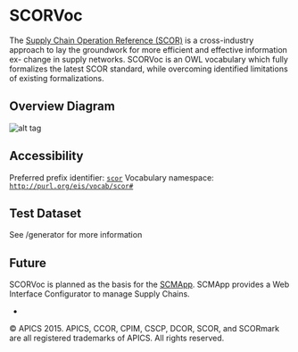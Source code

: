 	
# SCORVoc

The [Supply Chain Operation Reference (SCOR)](http://www.apics.org/sites/apics-supply-chain-council/frameworks/scor) is a cross-industry approach to lay the groundwork for more efficient and effective information ex- change in supply networks.
SCORVoc is an OWL vocabulary which fully formalizes the latest SCOR standard, while overcoming identified limitations of existing formalizations.

## Overview Diagram

![alt tag](https://raw.githubusercontent.com/vocol/scor/master/diagram.png)


## Accessibility

Preferred prefix identifier: [`scor`](http://prefix.cc/scor)
Vocabulary namespace: [`http://purl.org/eis/vocab/scor#`](http://purl.org/eis/vocab/scor#)

## Test Dataset

See /generator for more information

## Future

SCORVoc is planned as the basis for the [SCMApp](https://github.com/np00/scmApp). SCMApp provides a Web Interface Configurator to manage Supply Chains. 

-
© APICS 2015. APICS, CCOR, CPIM, CSCP, DCOR, SCOR, and SCORmark are all registered trademarks of APICS.  All rights reserved.